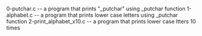 0-putchar.c -- a program that prints "_putchar" using _putchar function
1-alphabet.c -- a program that prints lower case letters using _putchar function
2-print_alphabet_x10.c -- a program that prints lower case ltters 10 times 
